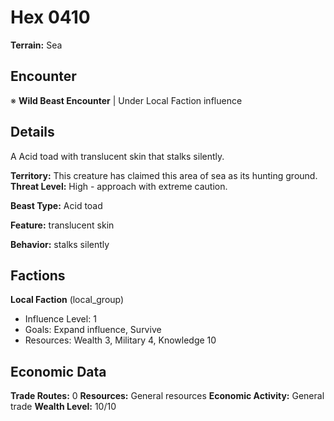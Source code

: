 # Hex 0410

**Terrain:** Sea

## Encounter
※ **Wild Beast Encounter** | Under Local Faction influence

## Details
A Acid toad with translucent skin that stalks silently.

**Territory:** This creature has claimed this area of sea as its hunting ground.
**Threat Level:** High - approach with extreme caution.

**Beast Type:** Acid toad

**Feature:** translucent skin

**Behavior:** stalks silently

## Factions
**Local Faction** (local_group)
- Influence Level: 1
- Goals: Expand influence, Survive
- Resources: Wealth 3, Military 4, Knowledge 10

## Economic Data
**Trade Routes:** 0
**Resources:** General resources
**Economic Activity:** General trade
**Wealth Level:** 10/10
